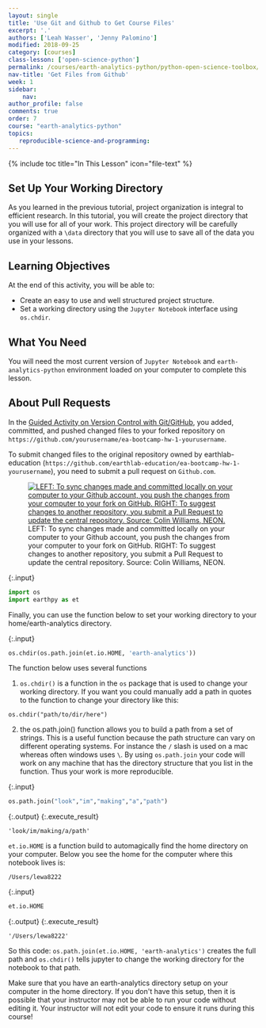 ```yaml
---
layout: single
title: 'Use Git and Github to Get Course Files'
excerpt: '.'
authors: ['Leah Wasser', 'Jenny Palomino']
modified: 2018-09-25
category: [courses]
class-lesson: ['open-science-python']
permalink: /courses/earth-analytics-python/python-open-science-toolbox/get-files-from-github-fork-clone-pull-request/ 
nav-title: 'Get Files from Github'
week: 1
sidebar:
    nav:
author_profile: false
comments: true
order: 7
course: "earth-analytics-python"
topics:
   reproducible-science-and-programming: 
---
```

{% include toc title="In This Lesson" icon="file-text" %}

## Set Up Your Working Directory

As you learned in the previous tutorial, project organization is integral to
efficient research. In this tutorial, you will create the project directory that
you will use for all of your work. This project directory will be carefully
organized with a `\data` directory that you will use to save all of the data you
use in your lessons.

<div class='notice--success' markdown="1">

## <i class="fa fa-graduation-cap" aria-hidden="true"></i> Learning Objectives
At the end of this activity, you will be able to:

* Create an easy to use and well structured project structure.
* Set a working directory using the `Jupyter Notebook` interface using `os.chdir`.

## <i class="fa fa-check-square-o fa-2" aria-hidden="true"></i> What You Need

You will need the most current version of `Jupyter Notebook` and `earth-analytics-python` environment loaded on
your computer to complete this lesson.

</div>






## About Pull Requests

In the <a href="{{ site.url }}/courses/earth-analytics-bootcamp/git-github-version-control/guided-activity-version-control/">Guided Activity on Version Control with Git/GitHub</a>, you added, committed, and pushed changed files to your forked repository on `https://github.com/yourusername/ea-bootcamp-hw-1-yourusername`. 

To submit changed files to the original repository owned by earthlab-education (`https://github.com/earthlab-education/ea-bootcamp-hw-1-yourusername`), you need to submit a pull request on `Github.com`. 

<figure>
   <a href="https://www.earthdatascience.org/images/workshops/version-control/git-push-pr.png">
   <img src="https://www.earthdatascience.org/images/workshops/version-control/git-push-pr.png" alt="LEFT: To sync changes made and committed locally on your computer to your Github account, you push the changes from your computer to your fork on GitHub. RIGHT: To suggest changes to another repository, you submit a Pull Request to update the central repository. Source: Colin Williams, NEON."></a>
   <figcaption> LEFT: To sync changes made and committed locally on your computer to your Github account, you push the changes from your computer to your fork on GitHub. RIGHT: To suggest changes to another repository, you submit a Pull Request to update the central repository. Source: Colin Williams, NEON.
   </figcaption>
</figure>

{:.input}
```python
import os
import earthpy as et
```

Finally, you can use the function below to set your working directory to your home/earth-analytics directory.


{:.input}
```python
os.chdir(os.path.join(et.io.HOME, 'earth-analytics'))
```

The function below uses several functions

1. `os.chdir()` is a function in the `os` package that is used to change your working directory. If you want you could manually add a path in quotes to the function to change your directory like this:

`os.chdir("path/to/dir/here")`

2. the os.path.join() function allows you to build a path from a set of strings. This is a useful function because the path structure can vary on different operating systems. For instance the `/` slash is used on a mac whereas often windows uses `\`. By using `os.path.join` your code will work on any machine that has the directory structure that you list in the function. Thus your work is more reproducible.


{:.input}
```python
os.path.join("look","im","making","a","path")
```

{:.output}
{:.execute_result}



    'look/im/making/a/path'





`et.io.HOME` is a function build to automagically find the home directory on your computer. Below you see the home for the computer where this notebook lives is: 

`/Users/lewa8222`

{:.input}
```python
et.io.HOME
```

{:.output}
{:.execute_result}



    '/Users/lewa8222'





So this code: `os.path.join(et.io.HOME, 'earth-analytics')` creates the full path and `os.chdir()` tells jupyter to change the working directory for the notebook to that path.

Make sure that you have an earth-analytics directory setup on your computer in the home directory. If you don't have this setup, then it is possible that your instructor may not be able to run your code without editing it. Your instructor will not edit your code to ensure it runs during this course!
